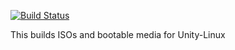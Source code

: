 [![Build Status](https://travis-ci.org/unity-linux/buildunity.svg?branch=master)](https://travis-ci.org/unity-linux/buildunity)

This builds ISOs and bootable media for Unity-Linux
